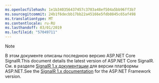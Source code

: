```yaml
---
ms.openlocfilehash: 1e1b340356437457c3703a48ef504a5bb96ff3b7
ms.sourcegitcommit: 24b1f6decbb17bb22a45166e5fdb0845c65af498
ms.translationtype: MT
ms.contentlocale: ru-RU
ms.lasthandoff: 03/01/2019
ms.locfileid: "57049711"
---
```

> [!NOTE]
> <span data-ttu-id="c899e-101">В этом документе описаны последнюю версию ASP.NET Core SignalR.</span><span class="sxs-lookup"><span data-stu-id="c899e-101">This document details the latest version of ASP.NET Core SignalR.</span></span> <span data-ttu-id="c899e-102">См. в разделе [SignalR 1.x документации](/aspnet/signalr/) для версии платформы ASP.NET.</span><span class="sxs-lookup"><span data-stu-id="c899e-102">See the [SignalR 1.x documentation](/aspnet/signalr/) for the ASP.NET Framework version.</span></span>
